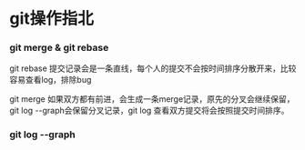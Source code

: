 # git操作指北

### git merge & git rebase

git rebase 提交记录会是一条直线，每个人的提交不会按时间排序分散开来，比较容易查看log，排除bug

git merge 如果双方都有前进，会生成一条merge记录，原先的分叉会继续保留，git log --graph会保留分叉记录，git log 查看双方提交将会按照提交时间排序。 



### git log --graph

